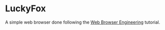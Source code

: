 # LuckyFox
A simple web browser done following the [Web Browser Engineering](https://browser.engineering/) tutorial.

